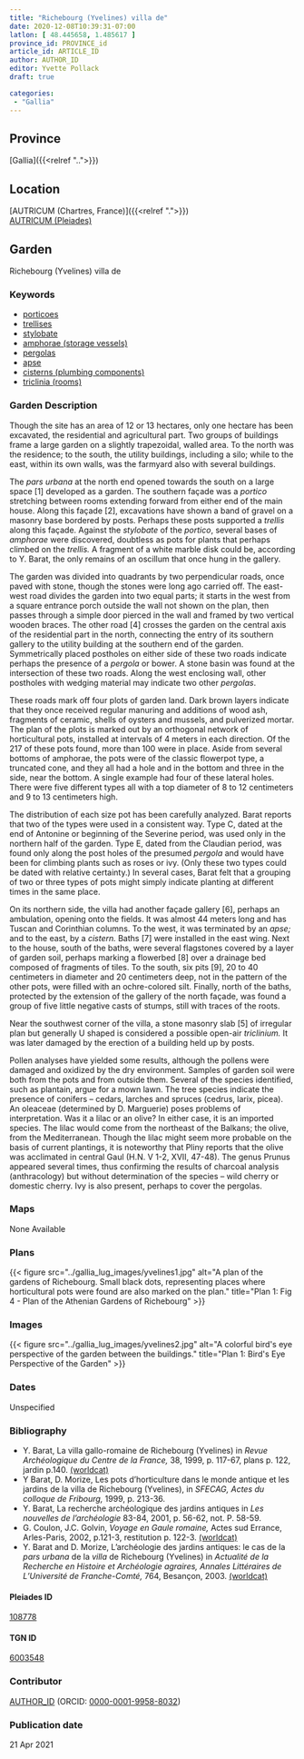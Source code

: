 ```yaml
---
title: "Richebourg (Yvelines) villa de"
date: 2020-12-08T10:39:31-07:00
latlon: [ 48.445658, 1.485617 ]
province_id: PROVINCE_id
article_id: ARTICLE_ID
author: AUTHOR_ID
editor: Yvette Pollack
draft: true

categories:
 - "Gallia"
---
```


## Province
[Gallia]({{<relref "..">}})

## Location

[AUTRICUM (Chartres, France)]({{<relref ".">}}) \
[AUTRICUM (Pleiades)](https://pleiades.stoa.org/places/108778)

<!--### Location Description-->

<!-- LEAVE THIS BLANK FOR NOW -->

<!--## Sublocation-->

<!--
[AREA WITHIN LOCATION, LIKE “PALATINE HILL”](GEOREFERENCE LINK)
A sublocation is any area larger than an individual garden, but located within a location. I would always try to include a link to a controlled vocabulary here if possible. This ID may well be different from the Garden ID, e.g., Pompeii versus a Garden in one of the houses which has its own Pleiades ID.
-->

<!--### Sublocation Description-->

<!-- DESCRIPTION -->

## Garden
Richebourg (Yvelines) villa de

### Keywords
- [porticoes](http://vocab.getty.edu/page/aat/300004145)
- [trellises](http://vocab.getty.edu/page/aat/300006785)
- [stylobate](http://vocab.getty.edu/page/aat/300000986)
- [amphorae (storage vessels)](http://vocab.getty.edu/page/aat/300148696)
- [pergolas](http://vocab.getty.edu/page/aat/300006783)
- [apse](http://vocab.getty.edu/page/aat/300004607)
- [cisterns (plumbing components)](http://vocab.getty.edu/page/aat/300052558)
- [triclinia (rooms)](http://vocab.getty.edu/page/aat/300004359)

### Garden Description
Though the site has an area of 12 or 13 hectares, only one hectare has been excavated, the residential and agricultural part. Two groups of buildings frame a large garden on a slightly trapezoidal, walled area. To the north was the residence; to the south, the utility buildings, including a silo; while to the east, within its own walls, was the farmyard also with several buildings.  

The *pars urbana* at the north end opened towards the south on a large space [1] developed as a garden. The southern façade was a *portico* stretching between rooms extending forward  from either end of the main house. Along this façade [2], excavations have shown a band of gravel on a masonry base bordered by posts. Perhaps these posts supported a *trellis* along this façade. Against the *stylobate* of the *portico*, several bases of *amphorae* were discovered, doubtless as pots for plants that perhaps climbed on the *trellis.* A fragment of a white marble disk could be, according to Y. Barat, the only remains of an oscillum that once hung in the gallery.     

The garden was divided into quadrants by two perpendicular roads, once paved with stone, though the stones were long ago carried off. The east-west road divides the garden into two equal parts; it starts in the west from a square entrance porch outside the wall not shown on the plan, then passes through a simple door pierced in the wall and framed by two vertical wooden braces. The other road [4] crosses the garden on the central axis of the residential part in the north, connecting the entry of its southern gallery to the utility building at the southern end of the garden. Symmetrically placed postholes on either side of these two roads indicate perhaps the presence of a *pergola* or bower. A stone basin was found at the intersection of these two roads. Along the west enclosing wall, other postholes with wedging material may indicate two other *pergolas*.  

These roads mark off four plots of garden land. Dark brown layers indicate that they once received regular manuring and additions of wood ash, fragments of ceramic, shells of oysters and mussels, and pulverized mortar. The plan of the plots is marked out by an orthogonal network of horticultural pots, installed at intervals of 4 meters in each direction. Of the 217 of these pots found, more than 100 were in place. Aside from several bottoms of amphorae, the pots were of the classic flowerpot type, a truncated cone, and they all had a hole and in the bottom and three in the side, near the bottom. A single example had four of these lateral holes. There were five different types all with a top diameter of 8 to 12 centimeters and 9 to 13 centimeters high.

The distribution of each size pot has been carefully analyzed. Barat reports that two of the types were used in a consistent way. Type C, dated at the end of Antonine or beginning of the Severine period, was used only in the northern half of the garden. Type E, dated from the Claudian period, was found only along the post holes of the presumed *pergola* and would have been for climbing plants such as roses or ivy. (Only these two types could be dated with relative certainty.) In several cases, Barat felt that a grouping of two or three types of pots might simply indicate planting at different times in the same place.  

On its northern side, the villa had another façade gallery [6], perhaps an ambulation, opening onto the fields. It was almost 44 meters long and has Tuscan and Corinthian columns. To the west, it was terminated by an *apse;* and to the east, by a *cistern.* Baths [7] were installed in the east wing. Next to the house, south of the baths, were several flagstones covered by a layer of garden soil, perhaps marking a flowerbed [8] over a drainage bed composed of fragments of tiles. To the south, six pits [9], 20 to 40 centimeters in diameter and 20 centimeters deep, not in the pattern of the other pots, were filled with an ochre-colored silt. Finally, north of the baths, protected by the extension of the gallery of the north façade, was found a group of five little negative casts of stumps, still with traces of the roots.

Near the southwest corner of the villa, a stone masonry slab [5] of irregular plan but generally U shaped is considered a possible open-air *triclinium.* It was later damaged by the erection of a building held up by posts.

Pollen analyses have yielded some results, although the pollens were damaged and oxidized by the dry environment. Samples of garden soil were both from the pots and from outside them. Several of the species identified, such as plantain, argue for a mown lawn. The tree species indicate the presence of conifers – cedars, larches and spruces (cedrus, larix, picea).   An oleaceae (determined by D. Marguerie) poses problems of interpretation. Was it a lilac or an olive?  In either case, it is an imported species. The lilac would come from the northeast of the Balkans; the olive, from the Mediterranean. Though the lilac might seem more probable on the basis of current plantings, it is noteworthy that Pliny reports that the olive was acclimated in central Gaul (H.N. V 1-2, XVII, 47-48). The genus Prunus appeared several times, thus confirming the results of charcoal analysis (anthracology) but without determination of the species – wild cherry or domestic cherry. Ivy is also present, perhaps to cover the pergolas.  

### Maps

None Available

### Plans
{{< figure src="../gallia_lug_images/yvelines1.jpg" alt="A plan of the gardens of Richebourg. Small black dots, representing places where horticultural pots were found are also marked on the plan." title="Plan 1:  Fig 4 - Plan of the Athenian Gardens of Richebourg" >}}
<!--
{{< figure src="IMG_URL" alt="ALT_TEXT" title="CAPTION" >}}
-->

### Images

{{< figure src="../gallia_lug_images/yvelines2.jpg" alt="A colorful bird's eye perspective of the garden between the buildings." title="Plan 1:  Bird's Eye Perspective of the Garden" >}}

### Dates
Unspecified

### Bibliography
- Y. Barat,  La villa gallo-romaine de Richebourg (Yvelines) in  *Revue  Archéologique  du  Centre  de  la  France,*  38,  1999,  p. 117-67,  plans  p. 122,  jardin  p.140. [(worldcat)](http://www.worldcat.org/oclc/4647907321)
- Y Barat, D. Morize, Les pots d’horticulture dans le monde antique et les jardins de la villa de Richebourg (Yvelines), in *SFECAG, Actes du colloque de Fribourg,* 1999, p. 213-36.  <!-- no worldcat -->
- Y. Barat, La recherche archéologique des jardins antiques in *Les nouvelles de l’archéologie*  83-84, 2001, p. 56-62, not. P. 58-59. <!-- no worldcat -->
- G. Coulon, J.C. Golvin, *Voyage en Gaule romaine,* Actes sud Errance,  Arles-Paris, 2002, p.121-3, restitution p. 122-3. [(worldcat)](http://www.worldcat.org/oclc/1002913551)
- Y. Barat and D. Morize, L’archéologie des jardins antiques: le cas de la *pars urbana* de la *villa* de Richebourg (Yvelines) in *Actualité de la Recherche en Histoire et Archéologie agraires, Annales Littéraires de L’Université de Franche-Comté,* 764, Besançon, 2003.  [(worldcat)](http://www.worldcat.org/oclc/243748592)


<!--#### Periodo ID-->

<!-- [PERIODO_ID](https://pleiades.stoa.org/places/PLEIADES_ID) -->

#### Pleiades ID

[108778](https://pleiades.stoa.org/places/108778)

#### TGN ID
[6003548](http://vocab.getty.edu/page/tgn/6003548)

### Contributor
[AUTHOR_ID](link) (ORCID: [0000-0001-9958-8032](https://orcid.org/0000-0001-9958-8032))

### Publication date

21 Apr 2021

<!--### Related articles-->

<!-- Links to other related articles. Leave blank for now -->